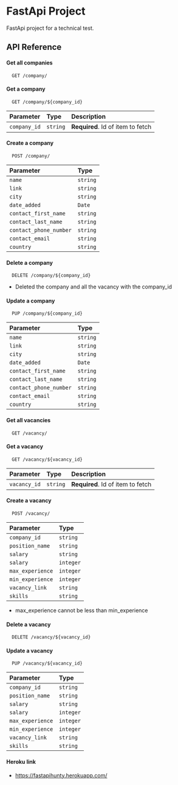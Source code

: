 
# FastApi Project

FastApi project for a technical test.




## API Reference

#### Get all companies

```http
  GET /company/
```

#### Get a company

```http
  GET /company/${company_id}
```

| Parameter | Type     | Description                       |
| :-------- | :------- | :-------------------------------- |
| `company_id`  | `string` | **Required**. Id of item to fetch |


#### Create a company

```http
  POST /company/
```

| Parameter | Type     | 
| :-------- | :------- | 
| `name`  | `string` | 
| `link`  | `string` | 
| `city`  | `string` | 
| `date_added`  | `Date` |
| `contact_first_name`  | `string` |
| `contact_last_name`  | `string` |
| `contact_phone_number`  | `string` | 
| `contact_email`  | `string` | 
| `country`  | `string` | 

#### Delete a company

```http
  DELETE /company/${company_id}
```
* Deleted the company and all the vacancy with the company_id

#### Update a company

```http
  PUP /company/${company_id}
```

| Parameter | Type     | 
| :-------- | :------- | 
| `name`  | `string` | 
| `link`  | `string` | 
| `city`  | `string` | 
| `date_added`  | `Date` |
| `contact_first_name`  | `string` |
| `contact_last_name`  | `string` |
| `contact_phone_number`  | `string` | 
| `contact_email`  | `string` | 
| `country`  | `string` | 

#### Get all vacancies

```http
  GET /vacancy/
```

#### Get a vacancy

```http
  GET /vacancy/${vacancy_id}
```

| Parameter | Type     | Description                       |
| :-------- | :------- | :-------------------------------- |
| `vacancy_id`  | `string` | **Required**. Id of item to fetch |


#### Create a vacancy

```http
  POST /vacancy/
```

| Parameter | Type     | 
| :-------- | :------- | 
| `company_id`  | `string` | 
| `position_name`  | `string` | 
| `salary`  | `string` | 
| `salary`  | `integer` |
| `max_experience`  | `integer` | 
| `min_experience`  | `integer` |
| `vacancy_link`  | `string` | 
| `skills`  | `string` | 

* max_experience cannot be less than min_experience


#### Delete a vacancy

```http
  DELETE /vacancy/${vacancy_id}
```

#### Update a vacancy

```http
  PUP /vacancy/${vacancy_id}
```
| Parameter | Type     | 
| :-------- | :------- | 
| `company_id`  | `string` | 
| `position_name`  | `string` | 
| `salary`  | `string` | 
| `salary`  | `integer` |
| `max_experience`  | `integer` | 
| `min_experience`  | `integer` |
| `vacancy_link`  | `string` | 
| `skills`  | `string` | 

#### Heroku link
* https://fastapihunty.herokuapp.com/
